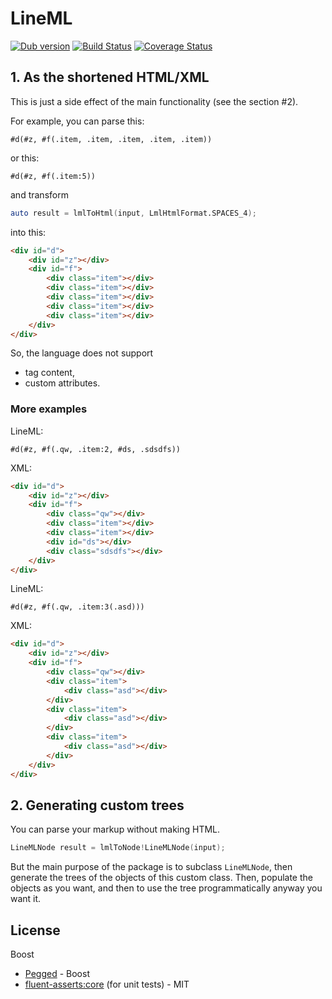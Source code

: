 # LineML

[![Dub version](https://img.shields.io/dub/v/lineml.svg)](https://code.dlang.org/packages/lineml)
[![Build Status](https://travis-ci.org/georgy7/lineml.svg?branch=master)](https://travis-ci.org/georgy7/lineml)
[![Coverage Status](https://coveralls.io/repos/github/georgy7/lineml/badge.svg?branch=master)](https://coveralls.io/github/georgy7/lineml?branch=master)

## 1. As the shortened HTML/XML

This is just a side effect of the main functionality (see the section #2).

For example, you can parse this:

```
#d(#z, #f(.item, .item, .item, .item, .item))
```

or this:

```
#d(#z, #f(.item:5))
```

and transform

```d
auto result = lmlToHtml(input, LmlHtmlFormat.SPACES_4);
```

into this:

```html
<div id="d">
    <div id="z"></div>
    <div id="f">
        <div class="item"></div>
        <div class="item"></div>
        <div class="item"></div>
        <div class="item"></div>
        <div class="item"></div>
    </div>
</div>
```

So, the language does not support

* tag content,
* custom attributes.

### More examples

LineML:

```
#d(#z, #f(.qw, .item:2, #ds, .sdsdfs))
```

XML:

```html
<div id="d">
    <div id="z"></div>
    <div id="f">
        <div class="qw"></div>
        <div class="item"></div>
        <div class="item"></div>
        <div id="ds"></div>
        <div class="sdsdfs"></div>
    </div>
</div>
```

LineML:

```
#d(#z, #f(.qw, .item:3(.asd)))
```

XML:

```html
<div id="d">
    <div id="z"></div>
    <div id="f">
        <div class="qw"></div>
        <div class="item">
            <div class="asd"></div>
        </div>
        <div class="item">
            <div class="asd"></div>
        </div>
        <div class="item">
            <div class="asd"></div>
        </div>
    </div>
</div>
```

## 2. Generating custom trees

You can parse your markup without making HTML.

```d
LineMLNode result = lmlToNode!LineMLNode(input);
```

But the main purpose of the package is to subclass `LineMLNode`, then generate the trees of the objects
of this custom class. Then, populate the objects as you want,
and then to use the tree programmatically anyway you want it.

## License

Boost

* [Pegged](http://code.dlang.org/packages/pegged) - Boost 
* [fluent-asserts:core](http://code.dlang.org/packages/fluent-asserts%3Acore) (for unit tests) - MIT
